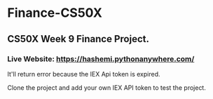 # Finance-CS50X

## CS50X Week 9 Finance Project.

### Live Website: https://hashemi.pythonanywhere.com/

It'll return error because the IEX Api token is expired.

Clone the project and add your own IEX API token to test the project.
